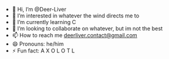 - 👋 Hi, I’m @Deer-Liver
- 👀 I’m interested in whatever the wind directs me to
- 🌱 I’m currently learning C
- 💞️ I’m looking to collaborate on whatever, but im not the best
- 📫 How to reach me deerliver.contact@gmail.com
- 😄 Pronouns: he/him
- ⚡ Fun fact: A X O L O T L

<!---
Deer-Liver/Deer-Liver is a ✨ special ✨ repository because its `README.md` (this file) appears on your GitHub profile.
You can click the Preview link to take a look at your changes.
--->
